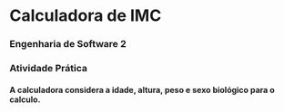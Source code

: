 # Calculadora de IMC
### Engenharia de Software 2
### Atividade Prática

#### A calculadora considera a idade, altura, peso e sexo biológico para o calculo.

